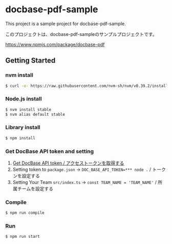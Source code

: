 # docbase-pdf-sample

This project is a sample project for docbase-pdf-sample.

このプロジェクトは、docbase-pdf-sampleのサンプルプロジェクトです。

https://www.npmjs.com/package/docbase-pdf

## Getting Started

### nvm install

```bash
$ curl -o- https://raw.githubusercontent.com/nvm-sh/nvm/v0.39.2/install.sh | bash
```

### Node.js install

```bash
$ nvm install stable
$ nvm alias default stable
```

### Library install

```bash
$ npm install 
```

### Get DocBase API token and setting

1. [Get DocBase API token / アクセストークンを取得する](https://help.docbase.io/posts/45703#%E3%82%A2%E3%82%AF%E3%82%BB%E3%82%B9%E3%83%88%E3%83%BC%E3%82%AF%E3%83%B3)
1. Setting token to `package.json` -> `DOC_BASE_API_TOKEN=*** node .` / トークンを設定する
1. Setting Your Team `src/index.ts` -> `const TEAM_NAME = 'TEAM_NAME'` / 所属チームを設定する

### Compile

```bash
$ npm run compile
```

### Run

```bash
$ npm run start
```
